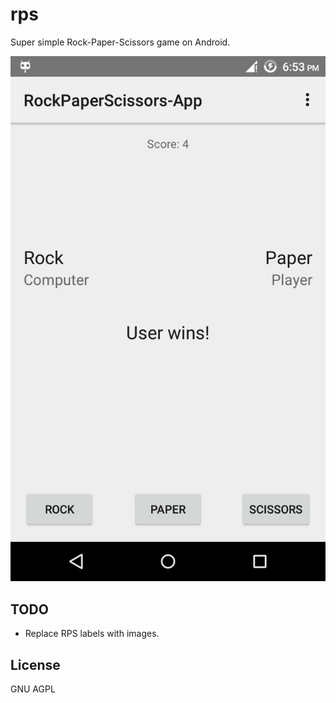 # rps

Super simple Rock-Paper-Scissors game on Android.

![Screenshot](https://raw.githubusercontent.com/frenchbread/rps/master/docs/game.jpg)

## TODO

* Replace RPS labels with images.

## License

GNU AGPL
